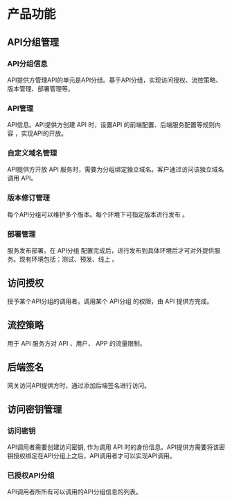 # 产品功能

## API分组管理

### API分组信息
API提供方管理API的单元是API分组。基于API分组，实现访问授权、流控策略、版本管理、部署管理等。

### API管理
API信息。API提供方创建 API 时，设置API 的前端配置、后端服务配置等规则内容 ，实现API的开放。

### 自定义域名管理
API提供方开放 API 服务时，需要为分组绑定独立域名。客户通过访问该独立域名调用 API。

### 版本修订管理
每个API分组可以维护多个版本。每个环境下可指定版本进行发布 。

### 部署管理
服务发布部署。在 API分组 配置完成后，进行发布到具体环境后才可对外提供服务。现有环境包括：测试、预发、线上 。



## 访问授权
授予某个API分组的调用者，调用某个 API分组 的权限，由 API 提供方完成。

## 流控策略
用于 API 服务方对 API 、用户、 APP 的流量限制。


## 后端签名
网关访问API提供方时，通过添加后端签名进行访问。

## 访问密钥管理
### 访问密钥
API调用者需要创建访问密钥, 作为调用 API 时的身份信息。API提供方需要将该密钥授权绑定在API分组上之后，API调用者才可以实现API调用。

### 已授权API分组
API调用者所所有可以调用的API分组信息的列表。


